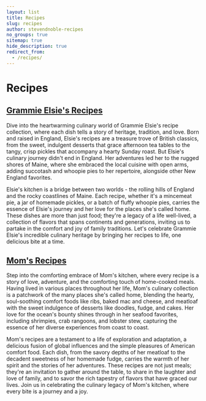 ```yaml
---
layout: list
title: Recipes
slug: recipes
author: stevendnoble-recipes
no_groups: true
sitemap: true
hide_description: true
redirect_from:
  - /recipes/
---
```


# Recipes

## [Grammie Elsie's Recipes](/grammies-recipes)

Dive into the heartwarming culinary world of Grammie Elsie's recipe collection, where each dish tells a story of heritage, tradition, and love. Born and raised in England, Elsie's recipes are a treasure trove of British classics, from the sweet, indulgent desserts that grace afternoon tea tables to the tangy, crisp pickles that accompany a hearty Sunday roast. But Elsie's culinary journey didn't end in England. Her adventures led her to the rugged shores of Maine, where she embraced the local cuisine with open arms, adding succotash and whoopie pies to her repertoire, alongside other New England favorites.

Elsie's kitchen is a bridge between two worlds - the rolling hills of England and the rocky coastlines of Maine. Each recipe, whether it's a mincemeat pie, a jar of homemade pickles, or a batch of fluffy whoopie pies, carries the essence of Elsie's journey and her love for the places she's called home. These dishes are more than just food; they're a legacy of a life well-lived, a collection of flavors that spans continents and generations, inviting us to partake in the comfort and joy of family traditions. Let's celebrate Grammie Elsie's incredible culinary heritage by bringing her recipes to life, one delicious bite at a time.

## [Mom's Recipes](/moms-recipes)

Step into the comforting embrace of Mom's kitchen, where every recipe is a story of love, adventure, and the comforting touch of home-cooked meals. Having lived in various places throughout her life, Mom's culinary collection is a patchwork of the many places she's called home, blending the hearty, soul-soothing comfort foods like ribs, baked mac and cheese, and meatloaf with the sweet indulgence of desserts like doodles, fudge, and cakes. Her love for the ocean's bounty shines through in her seafood favorites, including shrimpies, crab rangoons, and lobster stew, capturing the essence of her diverse experiences from coast to coast.

Mom's recipes are a testament to a life of exploration and adaptation, a delicious fusion of global influences and the simple pleasures of American comfort food. Each dish, from the savory depths of her meatloaf to the decadent sweetness of her homemade fudge, carries the warmth of her spirit and the stories of her adventures. These recipes are not just meals; they're an invitation to gather around the table, to share in the laughter and love of family, and to savor the rich tapestry of flavors that have graced our lives. Join us in celebrating the culinary legacy of Mom's kitchen, where every bite is a journey and a joy.

<!-- ## [Asian Favorites](/asian-favorites) -->

